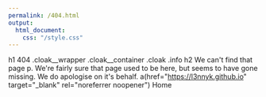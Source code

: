 ```yaml
---
permalink: /404.html
output:
  html_document:
    css: "/style.css"
---
```


h1 404
.cloak__wrapper
  .cloak__container
    .cloak
.info
  h2 We can't find that page
  p.
    We're fairly sure that page used to be here, but seems to have gone missing. We do apologise on it's behalf.
  a(href="https://l3nnyk.github.io" target="_blank" rel="noreferrer noopener") Home
